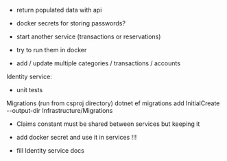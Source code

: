 * return populated data with api
* docker secrets for storing passwords?
* start another service (transactions or reservations)
* try to run them in docker 


* add / update multiple categories / transactions / accounts

Identity service:
* unit tests


Migrations (run from csproj directory)
dotnet ef migrations add InitialCreate --output-dir Infrastructure/Migrations 

* Claims constant must be shared between services but keeping it 


* add docker secret and use it in services !!!
* fill Identity service docs
 

